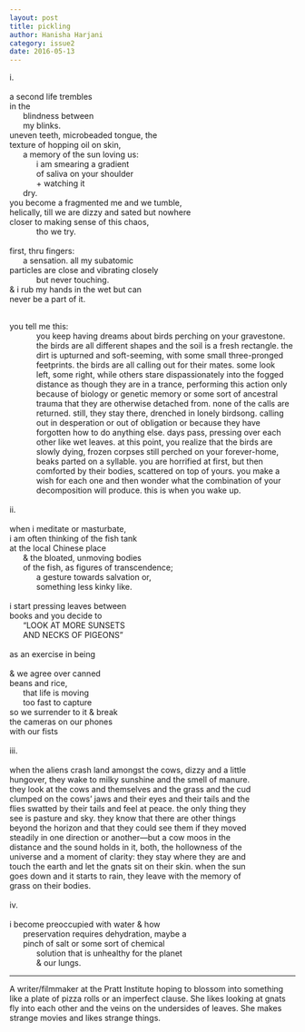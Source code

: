 ```yaml
---
layout: post
title: pickling
author: Hanisha Harjani
category: issue2
date: 2016-05-13
---
```


i.<br><br>
a second life trembles<br>
in the<br>
&nbsp;&nbsp;&nbsp;&nbsp;&nbsp;&nbsp;blindness between<br>
&nbsp;&nbsp;&nbsp;&nbsp;&nbsp;&nbsp;my blinks.<br>
uneven teeth, microbeaded tongue, the<br>
texture of hopping oil on skin,<br>
&nbsp;&nbsp;&nbsp;&nbsp;&nbsp;&nbsp;a memory of the sun loving us:<br>
&nbsp;&nbsp;&nbsp;&nbsp;&nbsp;&nbsp;&nbsp;&nbsp;&nbsp;&nbsp;&nbsp;&nbsp;i am smearing a gradient<br>
&nbsp;&nbsp;&nbsp;&nbsp;&nbsp;&nbsp;&nbsp;&nbsp;&nbsp;&nbsp;&nbsp;&nbsp;of saliva on your shoulder<br>
&nbsp;&nbsp;&nbsp;&nbsp;&nbsp;&nbsp;&nbsp;&nbsp;&nbsp;&nbsp;&nbsp;&nbsp;+ watching it<br>
&nbsp;&nbsp;&nbsp;&nbsp;&nbsp;&nbsp;dry.<br>
you become a fragmented me and we tumble,<br>
helically, till we are dizzy and sated but nowhere<br>
closer to making sense of this chaos,<br>
&nbsp;&nbsp;&nbsp;&nbsp;&nbsp;&nbsp;&nbsp;&nbsp;&nbsp;&nbsp;&nbsp;&nbsp;tho we try.<br><br>
first, thru fingers:<br>
&nbsp;&nbsp;&nbsp;&nbsp;&nbsp;&nbsp;a sensation. all my subatomic<br>
particles are close and vibrating closely<br>
&nbsp;&nbsp;&nbsp;&nbsp;&nbsp;&nbsp;&nbsp;&nbsp;&nbsp;&nbsp;&nbsp;&nbsp;but never touching.<br>
& i rub my hands in the wet but can<br>
never be a part of it.<br><br>

you tell me this: <br>
&nbsp;&nbsp;&nbsp;&nbsp;&nbsp;&nbsp;&nbsp;&nbsp;&nbsp;&nbsp;&nbsp;&nbsp;you keep having dreams about birds perching on your gravestone.<br>
&nbsp;&nbsp;&nbsp;&nbsp;&nbsp;&nbsp;&nbsp;&nbsp;&nbsp;&nbsp;&nbsp;&nbsp;the birds are all different shapes and the soil is a fresh rectangle. the<br>
&nbsp;&nbsp;&nbsp;&nbsp;&nbsp;&nbsp;&nbsp;&nbsp;&nbsp;&nbsp;&nbsp;&nbsp;dirt is upturned and soft-seeming, with some small three-pronged<br>
&nbsp;&nbsp;&nbsp;&nbsp;&nbsp;&nbsp;&nbsp;&nbsp;&nbsp;&nbsp;&nbsp;&nbsp;feetprints. the birds are all calling out for their mates. some look<br>
&nbsp;&nbsp;&nbsp;&nbsp;&nbsp;&nbsp;&nbsp;&nbsp;&nbsp;&nbsp;&nbsp;&nbsp;left, some right, while others stare dispassionately into the fogged<br>
&nbsp;&nbsp;&nbsp;&nbsp;&nbsp;&nbsp;&nbsp;&nbsp;&nbsp;&nbsp;&nbsp;&nbsp;distance as though they are in a trance, performing this action only<br>
&nbsp;&nbsp;&nbsp;&nbsp;&nbsp;&nbsp;&nbsp;&nbsp;&nbsp;&nbsp;&nbsp;&nbsp;because of biology or genetic memory or some sort of ancestral<br>
&nbsp;&nbsp;&nbsp;&nbsp;&nbsp;&nbsp;&nbsp;&nbsp;&nbsp;&nbsp;&nbsp;&nbsp;trauma that they are otherwise detached from. none of the calls are<br>
&nbsp;&nbsp;&nbsp;&nbsp;&nbsp;&nbsp;&nbsp;&nbsp;&nbsp;&nbsp;&nbsp;&nbsp;returned. still, they stay there, drenched in lonely birdsong. calling<br>
&nbsp;&nbsp;&nbsp;&nbsp;&nbsp;&nbsp;&nbsp;&nbsp;&nbsp;&nbsp;&nbsp;&nbsp;out in desperation or out of obligation or because they have<br>
&nbsp;&nbsp;&nbsp;&nbsp;&nbsp;&nbsp;&nbsp;&nbsp;&nbsp;&nbsp;&nbsp;&nbsp;forgotten how to do anything else. days pass, pressing over each<br>
&nbsp;&nbsp;&nbsp;&nbsp;&nbsp;&nbsp;&nbsp;&nbsp;&nbsp;&nbsp;&nbsp;&nbsp;other like wet leaves. at this point, you realize that the birds are<br>
&nbsp;&nbsp;&nbsp;&nbsp;&nbsp;&nbsp;&nbsp;&nbsp;&nbsp;&nbsp;&nbsp;&nbsp;slowly dying, frozen corpses still perched on your forever-home,<br>
&nbsp;&nbsp;&nbsp;&nbsp;&nbsp;&nbsp;&nbsp;&nbsp;&nbsp;&nbsp;&nbsp;&nbsp;beaks parted on a syllable. you are horrified at first, but then<br>
&nbsp;&nbsp;&nbsp;&nbsp;&nbsp;&nbsp;&nbsp;&nbsp;&nbsp;&nbsp;&nbsp;&nbsp;comforted by their bodies, scattered on top of yours. you make a<br>
&nbsp;&nbsp;&nbsp;&nbsp;&nbsp;&nbsp;&nbsp;&nbsp;&nbsp;&nbsp;&nbsp;&nbsp;wish for each one and then wonder what the combination of your<br>
&nbsp;&nbsp;&nbsp;&nbsp;&nbsp;&nbsp;&nbsp;&nbsp;&nbsp;&nbsp;&nbsp;&nbsp;decomposition will produce. this is when you wake up.<br><br>
ii.<br><br>
when i meditate or masturbate,<br>
i am often thinking of the fish tank<br>
at the local Chinese place<br>
&nbsp;&nbsp;&nbsp;&nbsp;&nbsp;&nbsp;& the bloated, unmoving bodies<br>
&nbsp;&nbsp;&nbsp;&nbsp;&nbsp;&nbsp;of the fish, as figures of transcendence;<br>
&nbsp;&nbsp;&nbsp;&nbsp;&nbsp;&nbsp;&nbsp;&nbsp;&nbsp;&nbsp;&nbsp;&nbsp;a gesture towards salvation or,<br>
&nbsp;&nbsp;&nbsp;&nbsp;&nbsp;&nbsp;&nbsp;&nbsp;&nbsp;&nbsp;&nbsp;&nbsp;something less kinky like.<br><br>
i start pressing leaves between<br>
books and you decide to<br>
&nbsp;&nbsp;&nbsp;&nbsp;&nbsp;&nbsp;“LOOK AT MORE SUNSETS<br>
&nbsp;&nbsp;&nbsp;&nbsp;&nbsp;&nbsp;AND NECKS OF PIGEONS”<br><br>
as an exercise in being<br><br>
& we agree over canned<br>
beans and rice,<br>
&nbsp;&nbsp;&nbsp;&nbsp;&nbsp;&nbsp;that life is moving<br>
&nbsp;&nbsp;&nbsp;&nbsp;&nbsp;&nbsp;too fast to capture<br>
so we surrender to it & break<br>
the cameras on our phones<br>
with our fists<br><br>
iii.<br><br>
when the aliens crash land amongst the cows, dizzy and a little<br>
hungover, they wake to milky sunshine and the smell of manure.<br>
they look at the cows and themselves and the grass and the cud<br>
clumped on the cows’ jaws and their eyes and their tails and the<br>
flies swatted by their tails and feel at peace. the only thing they<br>
see is pasture and sky. they know that there are other things<br>
beyond the horizon and that they could see them if they moved<br>
steadily in one direction or another—but a cow moos in the<br>
distance and the sound holds in it, both, the hollowness of the<br>
universe and a moment of clarity: they stay where they are and<br>
touch the earth and let the gnats sit on their skin. when the sun<br>
goes down and it starts to rain, they leave with the memory of<br>
grass on their bodies.<br><br>
iv.<br><br>
i become preoccupied with water & how<br>
&nbsp;&nbsp;&nbsp;&nbsp;&nbsp;&nbsp;preservation requires dehydration, maybe a<br>
&nbsp;&nbsp;&nbsp;&nbsp;&nbsp;&nbsp;pinch of salt or some sort of chemical<br>
&nbsp;&nbsp;&nbsp;&nbsp;&nbsp;&nbsp;&nbsp;&nbsp;&nbsp;&nbsp;&nbsp;&nbsp;solution that is unhealthy for the planet<br>
&nbsp;&nbsp;&nbsp;&nbsp;&nbsp;&nbsp;&nbsp;&nbsp;&nbsp;&nbsp;&nbsp;&nbsp;& our lungs.<br>

___


A writer/filmmaker at the Pratt Institute hoping to blossom into something like a plate of pizza rolls or an imperfect clause. She likes looking at gnats fly into each other and the veins on the undersides of leaves. She makes strange movies and likes strange things.